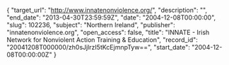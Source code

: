 {
  "target_url": "http://www.innatenonviolence.org/", 
  "description": "", 
  "end_date": "2013-04-30T23:59:59Z", 
  "date": "2004-12-08T00:00:00", 
  "slug": 102236, 
  "subject": "Northern Ireland", 
  "publisher": "innatenonviolence.org", 
  "open_access": false, 
  "title": "INNATE - Irish Network for Nonviolent Action Training & Education", 
  "record_id": "20041208T000000/zh0sJjlrzI5tKcEjmnpTyw==", 
  "start_date": "2004-12-08T00:00:00Z"
}

